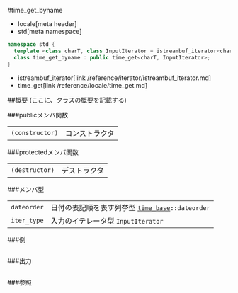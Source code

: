 #time_get_byname
* locale[meta header]
* std[meta namespace]

```cpp
namespace std {
  template <class charT, class InputIterator = istreambuf_iterator<charT> >
  class time_get_byname : public time_get<charT, InputIterator>;
}
```
* istreambuf_iterator[link /reference/iterator/istreambuf_iterator.md]
* time_get[link /reference/locale/time_get.md]

##概要
(ここに、クラスの概要を記載する)

###publicメンバ関数

| | |
|----------------------------|-----------------------|
| `(constructor)` | コンストラクタ |

###protectedメンバ関数

| | |
|---------------------------|--------------------|
| `(destructor)` | デストラクタ |

###メンバ型

| | |
|------------------------|--------------------------------------------------------------------------------------------------------------------------------------------------------|
| `dateorder` | 日付の表記順を表す列挙型 [`time_base`](/reference/locale/time_base.md)`::dateorder` |
| `iter_type` | 入力のイテレータ型 `InputIterator` |

###例
```cpp
```

###出力
```
```

###参照
